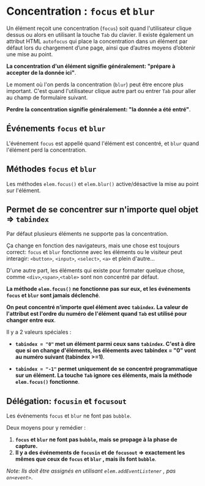 # Concentration : `focus` et `blur`

Un élément reçoit une concentration (`focus`) soit quand l'utilisateur clique dessus ou alors en utilisant la touche `Tab` du clavier. Il existe également un attribut HTML `autofocus` qui place la concentration dans un élément par défaut lors du chargement d’une page, ainsi que d’autres moyens d’obtenir une mise au point.

**La concentration d'un élément signifie généralement: "prépare à accepter de la donnée ici"**.

Le moment où l'on perds la concentration (`blur`) peut être encore plus important. C'est quand l'utilisateur clique autre part ou entrer `Tab` pour aller au champ de formulaire suivant.

**Perdre la concentration signifie généralement: "la donnée a été entré"**.

## Événements `focus` et `blur`

L'événement `focus` est appellé quand l'élément est concentré, et `blur` quand l'élément perd la concentration.

## Méthodes `focus` et `blur`

Les méthodes `elem.focus()` et `elem.blur()` active/désactive la mise au point sur l'élément.

## Permet de se concentrer sur n'importe quel objet => `tabindex`

Par défaut plusieurs éléments ne supporte pas la concentration.

Ça change en fonction des navigateurs, mais une chose est toujours correct: `focus` et `blur` fonctionne avec les éléments ou le visiteur peut interagir: `<button>`, `<input>`, `<select>`, `<a>` et plein d'autre...

D'une autre part, les éléments qui existe pour formater quelque chose, comme `<div>`,`<span>`,`<table>` sont non concentré par défaut.

**La méthode `elem.focus()` ne fonctionne pas sur eux, et les événements `focus` et `blur` sont jamais déclenché**.

**On peut concentré n'importe quel élément avec `tabindex`. La valeur de l'attribut est l'ordre du numéro de l'élément quand `Tab` est utilisé pour changer entre eux**.

Il y a 2 valeurs spéciales :

*   **`tabindex = "0"` met un élément parmi ceux sans `tabindex`. C'est à dire que si on change d'éléments, les éléements avec tabindex = "0" vont au numéro suivant (tabindex >=1)**.

*   **`tabindex = "-1"` permet uniquement de se concentré programmatique sur un élément. La touche `Tab` ignore ces éléments, mais la méthode `elem.focus()` fonctionne**.

## Délégation: `focusin` et `focusout`

Les événements `focus` et `blur` ne font pas `bubble`.

Deux moyens pour y remédier :

1.  **`focus` et `blur` ne font pas `bubble`, mais se propage à la phase de capture.**
2.  **Il y a des événements de `focusin` et de `focusout` => exactement les mêmes que ceux de `focus` et `blur` , mais ils font `bubble`**.

*Note: Ils doit être assignés en utilisant `elem.addEventListener` , pas `on<event>`*.
